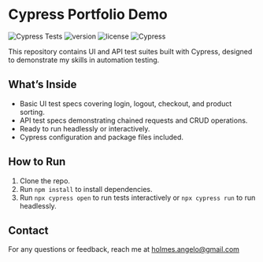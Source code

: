 # Cypress Portfolio Demo

![Cypress Tests](https://github.com/Alo-Holmes/cypress-portfolio-demo/actions/workflows/cypress.yml/badge.svg)
![version](https://img.shields.io/badge/version-1.0.0-blue.svg)
![license](https://img.shields.io/badge/license-MIT-green.svg)
![Cypress](https://img.shields.io/badge/tested%20with-Cypress-6e6e6e.svg?logo=cypress)


This repository contains UI and API test suites built with Cypress, designed to demonstrate my skills in automation testing.

## What’s Inside

- Basic UI test specs covering login, logout, checkout, and product sorting.
- API test specs demonstrating chained requests and CRUD operations.
- Ready to run headlessly or interactively.
- Cypress configuration and package files included.

## How to Run

1. Clone the repo.
2. Run `npm install` to install dependencies.
3. Run `npx cypress open` to run tests interactively or `npx cypress run` to run headlessly.

## Contact

For any questions or feedback, reach me at holmes.angelo@gmail.com
